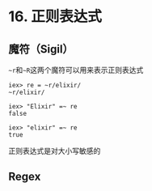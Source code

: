 # 16. 正则表达式

## 魔符（Sigil）

`~r`和`~R`这两个魔符可以用来表示正则表达式

```
iex> re = ~r/elixir/
~r/elixir/

iex> "Elixir" =~ re
false

iex> "elixir" =~ re
true
```

正则表达式是对大小写敏感的

## Regex